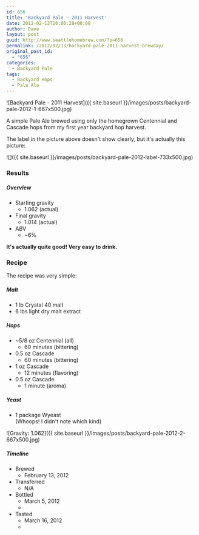 ```yaml
---
id: 656
title: 'Backyard Pale — 2011 Harvest'
date: 2012-02-13T20:00:28+00:00
author: Dave
layout: post
guid: http://www.seattlehomebrew.com/?p=656
permalink: /2012/02/13/backyard-pale-2011-harvest-brewday/
original_post_id:
  - "656"
categories:
  - Backyard Pale
tags:
  - Backyard Hops
  - Pale Ale
---
```

![Backyard Pale - 2011 Harvest]({{ site.baseurl }}/images/posts/backyard-pale-2012-1-667x500.jpg)

A simple Pale Ale brewed using only the homegrown Centennial and Cascade hops from my first year backyard hop harvest.

The label in the picture above doesn't show clearly, but it's actually this picture:

<!--more-->

![]({{ site.baseurl }}/images/posts/backyard-pale-2012-label-733x500.jpg)

### Results

##### Overview

  * Starting gravity 
      * 1.062 (actual)
  * Final gravity 
      * 1.014 (actual)
  * ABV 
      * ~6% 

**It's actually quite good! Very easy to drink.**

### Recipe

The recipe was very simple:

##### Malt

  * 1 lb Crystal 40 malt
  * 6 lbs light dry malt extract

##### Hops

  * ~5/8 oz Centennial (all) 
      * 60 minutes (bittering)
  * 0.5 oz Cascade 
      * 60 minutes (bittering)
  * 1 oz Cascade 
      * 12 minutes (flavoring)
  * 0.5 oz Cascade 
      * 1 minute (aroma)

##### Yeast

  * 1 package Wyeast  
    (Whoops! I didn't note which kind) 

![Gravity: 1.062]({{ site.baseurl }}/images/posts/backyard-pale-2012-2-667x500.jpg)

##### Timeline

  * Brewed 
      * February 13, 2012
  * Transferred 
      * N/A
  * Bottled 
      * March 5, 2012
      * 
  * Tasted 
      * March 16, 2012
      * 